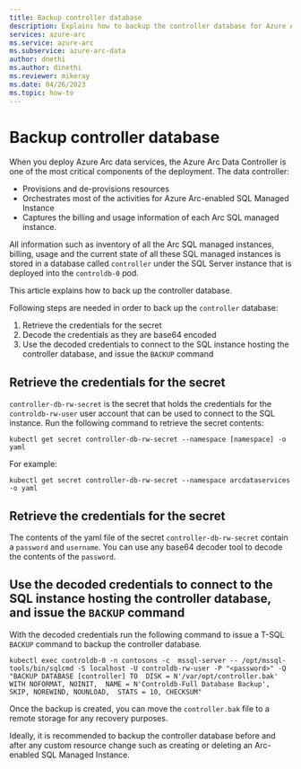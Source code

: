 ```yaml
---
title: Backup controller database
description: Explains how to backup the controller database for Azure Arc-enabled data services
services: azure-arc
ms.service: azure-arc
ms.subservice: azure-arc-data
author: dnethi
ms.author: dinethi
ms.reviewer: mikeray
ms.date: 04/26/2023
ms.topic: how-to
---
```


# Backup controller database 

When you deploy Azure Arc data services, the Azure Arc Data Controller is one of the most critical components of the deployment. The data controller:

- Provisions and de-provisions resources
- Orchestrates most of the activities for Azure Arc-enabled SQL Managed Instance
- Captures the billing and usage information of each Arc SQL managed instance. 

All information such as inventory of all the Arc SQL managed instances, billing, usage and the current state of all these SQL managed instances is stored in a database called `controller` under the SQL Server instance that is deployed into the `controldb-0` pod. 

This article explains how to back up the controller database.

Following steps are needed in order to back up the `controller` database:

1. Retrieve the credentials for the secret
1. Decode the credentials as they are base64 encoded
1. Use the decoded credentials to connect to the SQL instance hosting the controller database, and issue the `BACKUP` command

## Retrieve the credentials for the secret

`controller-db-rw-secret` is the secret that holds the credentials for the `controldb-rw-user` user account that can be used to connect to the SQL instance. 
Run the following command to retrieve the secret contents:

```azurecli
kubectl get secret controller-db-rw-secret --namespace [namespace] -o yaml
```

For example:

```azurecli
kubectl get secret controller-db-rw-secret --namespace arcdataservices -o yaml
```

## Retrieve the credentials for the secret

The contents of the yaml file of the secret `controller-db-rw-secret` contain a `password` and `username`. You can use any base64 decoder tool to decode the contents of the `password`.

## Use the decoded credentials to connect to the SQL instance hosting the controller database, and issue the `BACKUP` command

With the decoded credentials run the following command to issue a T-SQL `BACKUP` command to backup the controller database.

```azurecli
kubectl exec controldb-0 -n contosons -c  mssql-server -- /opt/mssql-tools/bin/sqlcmd -S localhost -U controldb-rw-user -P "<password>" -Q "BACKUP DATABASE [controller] TO  DISK = N'/var/opt/controller.bak' WITH NOFORMAT, NOINIT,  NAME = N'Controldb-Full Database Backup', SKIP, NOREWIND, NOUNLOAD,  STATS = 10, CHECKSUM"
```

Once the backup is created, you can move the `controller.bak` file to a remote storage for any recovery purposes. 

Ideally, it is recommended to backup the controller database before and after any custom resource change such as creating or deleting an Arc-enabled SQL Managed Instance.

